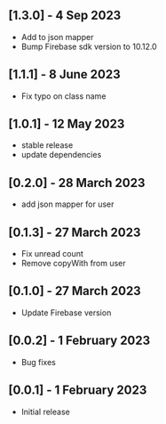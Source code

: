 ## [1.3.0] - 4 Sep 2023
- Add to json mapper
- Bump Firebase sdk version to 10.12.0
## [1.1.1] - 8 June 2023
- Fix typo on class name
## [1.0.1] - 12 May 2023
- stable release
- update dependencies

## [0.2.0] - 28 March 2023
- add json mapper for user

## [0.1.3] - 27 March 2023
- Fix unread count
- Remove copyWith from user

## [0.1.0] - 27 March 2023
- Update Firebase version
## [0.0.2] - 1 February 2023
- Bug fixes
## [0.0.1] - 1 February 2023
- Initial release
